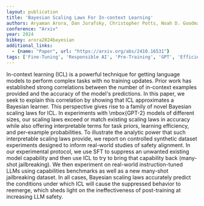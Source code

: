 ```yaml
---
layout: publication
title: 'Bayesian Scaling Laws For In-context Learning'
authors: Aryaman Arora, Dan Jurafsky, Christopher Potts, Noah D. Goodman
conference: "Arxiv"
year: 2024
bibkey: arora2024bayesian
additional_links:
  - {name: "Paper", url: "https://arxiv.org/abs/2410.16531"}
tags: ['Fine-Tuning', 'Responsible AI', 'Pre-Training', 'GPT', 'Efficiency and Optimization', 'Model Architecture', 'Reinforcement Learning', 'Large-Scale Training', 'Training Techniques', 'Scaling Laws', 'Prompting', 'In-Context Learning']
---
```

In-context learning (ICL) is a powerful technique for getting language models
to perform complex tasks with no training updates. Prior work has established
strong correlations between the number of in-context examples provided and the
accuracy of the model's predictions. In this paper, we seek to explain this
correlation by showing that ICL approximates a Bayesian learner. This
perspective gives rise to a family of novel Bayesian scaling laws for ICL. In
experiments with \mbox\{GPT-2\} models of different sizes, our scaling laws
exceed or match existing scaling laws in accuracy while also offering
interpretable terms for task priors, learning efficiency, and per-example
probabilities. To illustrate the analytic power that such interpretable scaling
laws provide, we report on controlled synthetic dataset experiments designed to
inform real-world studies of safety alignment. In our experimental protocol, we
use SFT to suppress an unwanted existing model capability and then use ICL to
try to bring that capability back (many-shot jailbreaking). We then experiment
on real-world instruction-tuned LLMs using capabilities benchmarks as well as a
new many-shot jailbreaking dataset. In all cases, Bayesian scaling laws
accurately predict the conditions under which ICL will cause the suppressed
behavior to reemerge, which sheds light on the ineffectiveness of post-training
at increasing LLM safety.
